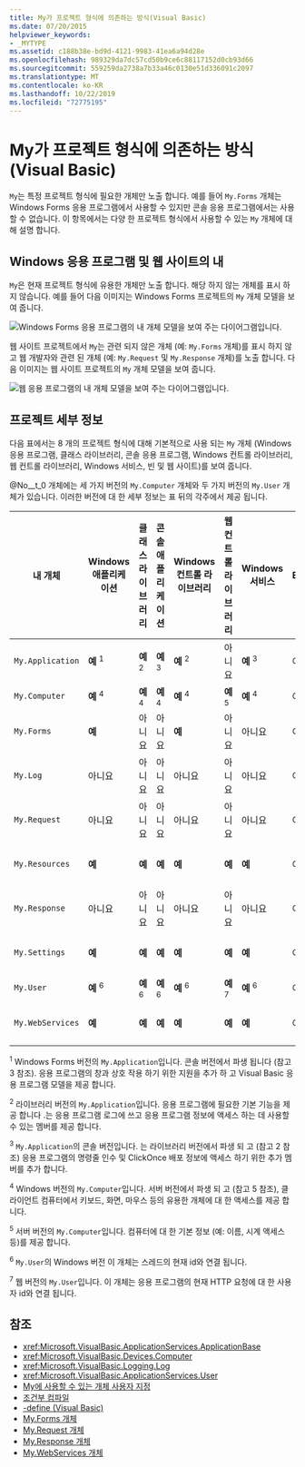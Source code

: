```yaml
---
title: My가 프로젝트 형식에 의존하는 방식(Visual Basic)
ms.date: 07/20/2015
helpviewer_keywords:
- _MYTYPE
ms.assetid: c188b38e-bd9d-4121-9983-41ea6a94d28e
ms.openlocfilehash: 989329da7dc57cd50b9ce6c88117152d0cb93d66
ms.sourcegitcommit: 559259da2738a7b33a46c0130e51d336091c2097
ms.translationtype: MT
ms.contentlocale: ko-KR
ms.lasthandoff: 10/22/2019
ms.locfileid: "72775195"
---
```

# <a name="how-my-depends-on-project-type-visual-basic"></a>My가 프로젝트 형식에 의존하는 방식(Visual Basic)
`My`는 특정 프로젝트 형식에 필요한 개체만 노출 합니다. 예를 들어 `My.Forms` 개체는 Windows Forms 응용 프로그램에서 사용할 수 있지만 콘솔 응용 프로그램에서는 사용할 수 없습니다. 이 항목에서는 다양 한 프로젝트 형식에서 사용할 수 있는 `My` 개체에 대해 설명 합니다.  
  
## <a name="my-in-windows-applications-and-web-sites"></a>Windows 응용 프로그램 및 웹 사이트의 내  
 `My`은 현재 프로젝트 형식에 유용한 개체만 노출 합니다. 해당 하지 않는 개체를 표시 하지 않습니다. 예를 들어 다음 이미지는 Windows Forms 프로젝트의 `My` 개체 모델을 보여 줍니다.  
  
 ![Windows Forms 응용 프로그램의 내 개체 모델을 보여 주는 다이어그램입니다.](./media/how-my-depends-on-project-type/my-object-model-windows-forms.png)  
  
 웹 사이트 프로젝트에서 `My`는 관련 되지 않은 개체 (예: `My.Forms` 개체)를 표시 하지 않고 웹 개발자와 관련 된 개체 (예: `My.Request` 및 `My.Response` 개체)를 노출 합니다. 다음 이미지는 웹 사이트 프로젝트의 `My` 개체 모델을 보여 줍니다.  
  
 ![웹 응용 프로그램의 내 개체 모델을 보여 주는 다이어그램입니다.](./media/how-my-depends-on-project-type/my-object-model-web.png)  
  
## <a name="project-details"></a>프로젝트 세부 정보  
 다음 표에서는 8 개의 프로젝트 형식에 대해 기본적으로 사용 되는 `My` 개체 (Windows 응용 프로그램, 클래스 라이브러리, 콘솔 응용 프로그램, Windows 컨트롤 라이브러리, 웹 컨트롤 라이브러리, Windows 서비스, 빈 및 웹 사이트)를 보여 줍니다.  
  
 @No__t_0 개체에는 세 가지 버전의 `My.Computer` 개체와 두 가지 버전의 `My.User` 개체가 있습니다. 이러한 버전에 대 한 세부 정보는 표 뒤의 각주에서 제공 됩니다.  
  
|내 개체|Windows 애플리케이션|클래스 라이브러리|콘솔 애플리케이션|Windows 컨트롤 라이브러리|웹 컨트롤 라이브러리|Windows 서비스|Empty|웹 사이트|  
|---|---|---|---|---|---|---|---|---|  
|`My.Application`|**예** <sup>1</sup>|**예** <sup>2</sup>|**예** <sup>3</sup>|**예** <sup>2</sup>|아니요|**예** <sup>3</sup>|아니요|아니요|  
|`My.Computer`|**예** <sup>4</sup>|**예** <sup>4</sup>|**예** <sup>4</sup>|**예** <sup>4</sup>|**예** <sup>5</sup>|**예** <sup>4</sup>|아니요|**예** <sup>5</sup>|  
|`My.Forms`|**예**|아니요|아니요|**예**|아니요|아니요|아니요|아니요|  
|`My.Log`|아니요|아니요|아니요|아니요|아니요|아니요|아니요|**예**|  
|`My.Request`|아니요|아니요|아니요|아니요|아니요|아니요|아니요|**예**|  
|`My.Resources`|**예**|**예**|**예**|**예**|**예**|**예**|아니요|아니요|  
|`My.Response`|아니요|아니요|아니요|아니요|아니요|아니요|아니요|**예**|  
|`My.Settings`|**예**|**예**|**예**|**예**|**예**|**예**|아니요|아니요|  
|`My.User`|**예** <sup>6</sup>|**예** <sup>6</sup>|**예** <sup>6</sup>|**예** <sup>6</sup>|**예** <sup>7</sup>|**예** <sup>6</sup>|아니요|**예** <sup>7</sup>|  
|`My.WebServices`|**예**|**예**|**예**|**예**|**예**|**예**|아니요|아니요|  
  
 <sup>1</sup> Windows Forms 버전의 `My.Application`입니다. 콘솔 버전에서 파생 됩니다 (참고 3 참조). 응용 프로그램의 창과 상호 작용 하기 위한 지원을 추가 하 고 Visual Basic 응용 프로그램 모델을 제공 합니다.  
  
 <sup>2</sup> 라이브러리 버전의 `My.Application`입니다. 응용 프로그램에 필요한 기본 기능을 제공 합니다 .는 응용 프로그램 로그에 쓰고 응용 프로그램 정보에 액세스 하는 데 사용할 수 있는 멤버를 제공 합니다.  
  
 <sup>3</sup> `My.Application`의 콘솔 버전입니다. 는 라이브러리 버전에서 파생 되 고 (참고 2 참조) 응용 프로그램의 명령줄 인수 및 ClickOnce 배포 정보에 액세스 하기 위한 추가 멤버를 추가 합니다.  
  
 <sup>4</sup> Windows 버전의 `My.Computer`입니다. 서버 버전에서 파생 되 고 (참고 5 참조), 클라이언트 컴퓨터에서 키보드, 화면, 마우스 등의 유용한 개체에 대 한 액세스를 제공 합니다.  
  
 <sup>5</sup> 서버 버전의 `My.Computer`입니다. 컴퓨터에 대 한 기본 정보 (예: 이름, 시계 액세스 등)를 제공 합니다.  
  
 <sup>6</sup> `My.User`의 Windows 버전 이 개체는 스레드의 현재 id와 연결 됩니다.  
  
 <sup>7</sup> 웹 버전의 `My.User`입니다. 이 개체는 응용 프로그램의 현재 HTTP 요청에 대 한 사용자 id와 연결 됩니다.  
  
## <a name="see-also"></a>참조

- <xref:Microsoft.VisualBasic.ApplicationServices.ApplicationBase>
- <xref:Microsoft.VisualBasic.Devices.Computer>
- <xref:Microsoft.VisualBasic.Logging.Log>
- <xref:Microsoft.VisualBasic.ApplicationServices.User>
- [My에 사용할 수 있는 개체 사용자 지정](../../../visual-basic/developing-apps/customizing-extending-my/customizing-which-objects-are-available-in-my.md)
- [조건부 컴파일](../../../visual-basic/programming-guide/program-structure/conditional-compilation.md)
- [-define (Visual Basic)](../../../visual-basic/reference/command-line-compiler/define.md)
- [My.Forms 개체](../../../visual-basic/language-reference/objects/my-forms-object.md)
- [My.Request 개체](../../../visual-basic/language-reference/objects/my-request-object.md)
- [My.Response 개체](../../../visual-basic/language-reference/objects/my-response-object.md)
- [My.WebServices 개체](../../../visual-basic/language-reference/objects/my-webservices-object.md)
